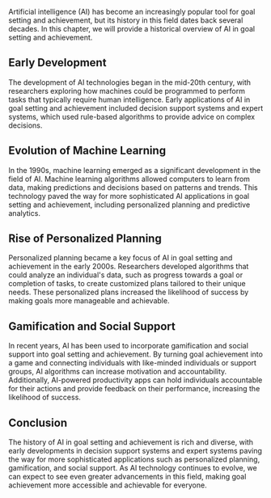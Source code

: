 
Artificial intelligence (AI) has become an increasingly popular tool for goal setting and achievement, but its history in this field dates back several decades. In this chapter, we will provide a historical overview of AI in goal setting and achievement.

Early Development
-----------------

The development of AI technologies began in the mid-20th century, with researchers exploring how machines could be programmed to perform tasks that typically require human intelligence. Early applications of AI in goal setting and achievement included decision support systems and expert systems, which used rule-based algorithms to provide advice on complex decisions.

Evolution of Machine Learning
-----------------------------

In the 1990s, machine learning emerged as a significant development in the field of AI. Machine learning algorithms allowed computers to learn from data, making predictions and decisions based on patterns and trends. This technology paved the way for more sophisticated AI applications in goal setting and achievement, including personalized planning and predictive analytics.

Rise of Personalized Planning
-----------------------------

Personalized planning became a key focus of AI in goal setting and achievement in the early 2000s. Researchers developed algorithms that could analyze an individual's data, such as progress towards a goal or completion of tasks, to create customized plans tailored to their unique needs. These personalized plans increased the likelihood of success by making goals more manageable and achievable.

Gamification and Social Support
-------------------------------

In recent years, AI has been used to incorporate gamification and social support into goal setting and achievement. By turning goal achievement into a game and connecting individuals with like-minded individuals or support groups, AI algorithms can increase motivation and accountability. Additionally, AI-powered productivity apps can hold individuals accountable for their actions and provide feedback on their performance, increasing the likelihood of success.

Conclusion
----------

The history of AI in goal setting and achievement is rich and diverse, with early developments in decision support systems and expert systems paving the way for more sophisticated applications such as personalized planning, gamification, and social support. As AI technology continues to evolve, we can expect to see even greater advancements in this field, making goal achievement more accessible and achievable for everyone.
